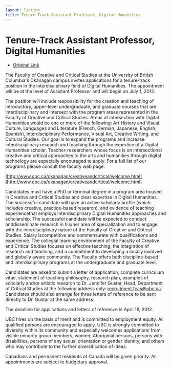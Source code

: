 ```yaml
---
layout: listing
title: Tenure-Track Assistant Professor, Digital Humanities
---
```


# Tenure-Track Assistant Professor, Digital Humanities

*  [Original Link](http://www.ubc.ca/okanagan/hr/careers/faculty/tenuretrack.html)

The Faculty of Creative and Critical Studies at the University of British Columbia's Okanagan campus invites applications for a tenure-track position in the interdisciplinary field of Digital Humanities. The appointment will be at the level of Assistant Professor and will begin on July 1, 2012.

The position will include responsibility for the creation and teaching of introductory, upper-level undergraduate, and graduate courses that are interdisciplinary and intersect with the program areas represented in the Faculty of Creative and Critical Studies. Areas of intersection with Digital Humanities would be one or more of the following: Art History and Visual Culture, Languages and Literature (French, German, Japanese, English, Spanish), Interdisciplinary Performance, Visual Art, Creative Writing, and Cultural Studies. Our goal is to expand the programs and increase interdisciplinary research and teaching through the expertise of a Digital Humanities scholar. Teacher-researchers whose focus is on intersectional creative and critical approaches to the arts and humanities through digital technology are especially encouraged to apply. For a full list of our programs please consult the faculty web page:

[http://www.ubc.ca/okanagan/creativeandcritical/welcome.html](http://www.ubc.ca/okanagan/creativeandcritical/welcome.html)

Candidates must have a PhD or terminal degree in a program area housed in Creative and Critical Studies and clear expertise in Digital Humanities. The successful candidate will have an active scholarly profile (which includes creative, practice-based research), and evidence of teaching
experiencethat employs Interdisciplinary Digital Humanities approaches and scholarship. The successful candidate will be expected to conduct anddisseminate research in his/her area of specialization and to engage with the interdisciplinary nature of the Faculty of Creative and Critical Studies. Salary iscompetitive and commensurate with qualifications and experience. The collegial learning environment of the Faculty of Creative and Critical Studies focuses on effective teaching, the integration of research and teaching, and a commitment to developing a locally involved and globally aware community. The Faculty offers both discipline-based and interdisciplinary programs at the undergraduate and graduate level.

Candidates are asked to submit a letter of application, complete curriculum vitae, statement of teaching philosophy, research plan, examples of scholarly and/or artistic research to Dr. Jennifer Gustar, Head, Department of Critical Studies at the following address only:
recruitment.fccs@ubc.ca. Candidates should also arrange for three letters of reference to be sent directly to Dr. Gustar at the same address.

The deadline for applications and letters of reference is April 18, 2012.

UBC hires on the basis of merit and is committed to employment equity. All qualified persons are encouraged to apply. UBC is strongly committed to diversity within its community and especially welcomes applications from visible minority group members, women, Aboriginal persons, persons with disabilities, persons of any sexual orientation or gender identity, and
others who may contribute to the further diversification of ideas.

Canadians and permanent residents of Canada will be given priority. All appointments are subject to budgetary approval.